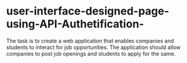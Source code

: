 # user-interface-designed-page-using-API-Authetification-
The task is to create a web application that enables companies and students to interact for job opportunities. The application should allow companies to post job openings and students to apply for the same.
